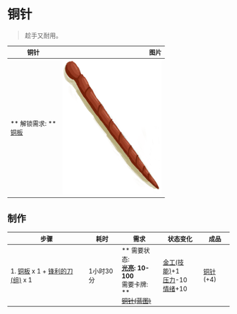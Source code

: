 # 铜针  
> 趁手又耐用。  
  
  铜针  |   图片   
 ----  |  ----:   
 ** 解锁需求: **<br>[铜板](CopperSheet.md)  |  ![](Sprite/NeedleCopper.png)   
  
## 制作  
步骤  |  耗时  |  需求  |  状态变化  |  成品  
----  |  ----  |  ----  |  ----  |  ----  
1. [铜板](CopperSheet.md) x 1 + [锋利的刀(组)](GpTag_CutterAdv.md) x 1  |  1小时30分  |  ** 需要状态: **<br>[光亮](Light.md): 10-100<br>** 需要卡牌: **<br>~~[铜针(蓝图)](Bp_CopperNeedles.md)~~  |  [金工(技能)](Skill_Metalworking.md)+1<br>[压力](Stress.md)-10<br>[情绪](Morale.md)+10  |  [铜针](CopperNeedle.md)(+4)  

